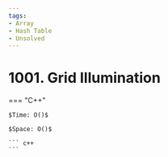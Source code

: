 ```yaml
---
tags:
- Array
- Hash Table
- Unsolved
---
```



# 1001. Grid Illumination

=== "C++"

    $Time: O()$

    $Space: O()$

    ``` c++
    ```